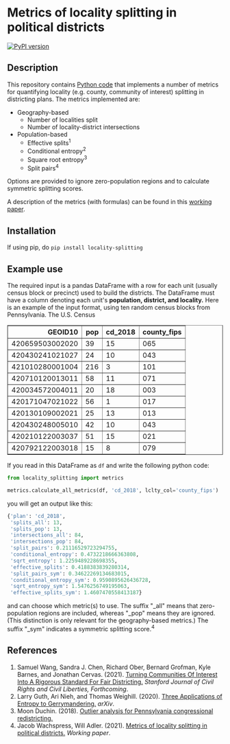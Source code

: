 

# Metrics of locality splitting in political districts
[![PyPI version](https://badge.fury.io/py/locality-splitting.svg)](https://badge.fury.io/py/locality-splitting)

## Description
This repository contains [Python code](metrics.py) that implements a number of metrics for quantifying locality (e.g. county, community of interest) splitting in districting plans. The metrics implemented are:
- Geography-based
	- Number of localities split
	- Number of locality-district intersections
- Population-based
	- Effective splits<sup>1</sup>
	- Conditional entropy<sup>2</sup>
	- Square root entropy<sup>3</sup>
	- Split pairs<sup>4</sup>

Options are provided to ignore zero-population regions and to calculate symmetric splitting scores.

A description of the metrics (with formulas) can be found in this [working paper](metrics_description_working_paper.pdf).

## Installation
If using pip, do `pip install locality-splitting`

## Example use
The required input is a pandas DataFrame with a row for each unit (usually census block or precinct) used to build the districts. The DataFrame must have a column denoting each unit's **population, district, and locality.** Here is an example of the input format, using ten random census blocks from Pennsylvania. The U.S. Census 

<table border="1" class="dataframe">
  <thead>
    <tr style="text-align: right;">
      <th>GEOID10</th>
      <th>pop</th>
      <th>cd_2018</th>
      <th>county_fips</th>
    </tr>
  </thead>
  <tbody>
    <tr>
      <td>420659503002020</td>
      <td>39</td>
      <td>15</td>
      <td>065</td>
    </tr>
    <tr>
      <td>420430241021027</td>
      <td>24</td>
      <td>10</td>
      <td>043</td>
    </tr>
    <tr>
      <td>421010280001004</td>
      <td>216</td>
      <td>3</td>
      <td>101</td>
    </tr>
    <tr>
      <td>420710120013011</td>
      <td>58</td>
      <td>11</td>
      <td>071</td>
    </tr>
    <tr>
      <td>420034572004011</td>
      <td>20</td>
      <td>18</td>
      <td>003</td>
    </tr>
    <tr>
      <td>420171047021022</td>
      <td>56</td>
      <td>1</td>
      <td>017</td>
    </tr>
    <tr>
      <td>420130109002021</td>
      <td>25</td>
      <td>13</td>
      <td>013</td>
    </tr>
    <tr>
      <td>420430248005010</td>
      <td>42</td>
      <td>10</td>
      <td>043</td>
    </tr>
    <tr>
      <td>420210122003037</td>
      <td>51</td>
      <td>15</td>
      <td>021</td>
    </tr>
    <tr>
      <td>420792122003018</td>
      <td>15</td>
      <td>8</td>
      <td>079</td>
    </tr>
  </tbody>
</table>

If you read in this DataFrame as ``df`` and write the following python code:

```python 
from locality_splitting import metrics

metrics.calculate_all_metrics(df, 'cd_2018', lclty_col='county_fips')
```

you will get an output like this:
```python
{'plan': 'cd_2018',
 'splits_all': 13,
 'splits_pop': 13,
 'intersections_all': 84,
 'intersections_pop': 84,
 'split_pairs': 0.21116529723294755,
 'conditional_entropy': 0.4732218666363808,
 'sqrt_entropy': 1.2259489228698355,
 'effective_splits': 0.4188383839280314,
 'split_pairs_sym': 0.34622269134683015,
 'conditional_entropy_sym': 0.9590895626436728,
 'sqrt_entropy_sym': 1.5476256749195063,
 'effective_splits_sym': 1.4607470558413187}
```
<div>
and can choose which metric(s) to use. The suffix "_all" means that zero-population regions are included, whereas "_pop" means they are ignored. (This distinction is only relevant for the geography-based metrics.) The suffix "_sym" indicates a symmetric splitting score.<sup>4</sup> 


## References
1. Samuel Wang, Sandra J. Chen, Richard Ober, Bernard Grofman, Kyle Barnes, and Jonathan Cervas. (2021). [Turning Communities Of Interest Into A Rigorous Standard For Fair Districting.](https://papers.ssrn.com/sol3/papers.cfm?abstract_id=3828800) _Stanford Journal of Civil Rights and Civil Liberties, Forthcoming_.
2. Larry Guth, Ari Nieh, and Thomas Weighill. (2020). [Three Applications of Entropy to Gerrymandering.](https://arxiv.org/pdf/2010.14972.pdf) _arXiv_.
3. Moon Duchin. (2018). [Outlier analysis for Pennsylvania congressional redistricting.](https://www.governor.pa.gov/wp-content/uploads/2018/02/md-report.pdf)
4. Jacob Wachspress, Will Adler. (2021). [Metrics of locality splitting in political districts.](https://github.com/jacobwachspress/locality-splitting/blob/master/metrics_description_working_paper.pdf) _Working paper_.
